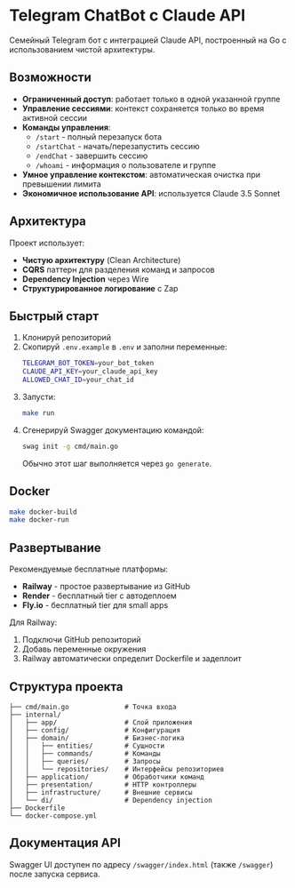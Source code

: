 # Telegram ChatBot с Claude API

Семейный Telegram бот с интеграцией Claude API, построенный на Go с использованием чистой архитектуры.

## Возможности

- **Ограниченный доступ**: работает только в одной указанной группе
- **Управление сессиями**: контекст сохраняется только во время активной сессии
- **Команды управления**:
  - `/start` - полный перезапуск бота
  - `/startChat` - начать/перезапустить сессию
  - `/endChat` - завершить сессию
  - `/whoami` - информация о пользователе и группе
- **Умное управление контекстом**: автоматическая очистка при превышении лимита
- **Экономичное использование API**: используется Claude 3.5 Sonnet

## Архитектура

Проект использует:
- **Чистую архитектуру** (Clean Architecture)
- **CQRS** паттерн для разделения команд и запросов
- **Dependency Injection** через Wire
- **Структурированное логирование** с Zap

## Быстрый старт

1. Клонируй репозиторий
2. Скопируй `.env.example` в `.env` и заполни переменные:
   ```bash
   TELEGRAM_BOT_TOKEN=your_bot_token
   CLAUDE_API_KEY=your_claude_api_key
   ALLOWED_CHAT_ID=your_chat_id
   ```
3. Запусти:
   ```bash
   make run
   ```
4. Сгенерируй Swagger документацию командой:
   ```bash
   swag init -g cmd/main.go
   ```
   Обычно этот шаг выполняется через `go generate`.

## Docker

```bash
make docker-build
make docker-run
```

## Развертывание

Рекомендуемые бесплатные платформы:
- **Railway** - простое развертывание из GitHub
- **Render** - бесплатный tier с автодеплоем
- **Fly.io** - бесплатный tier для small apps

Для Railway:
1. Подключи GitHub репозиторий
2. Добавь переменные окружения
3. Railway автоматически определит Dockerfile и задеплоит

## Структура проекта

```
├── cmd/main.go              # Точка входа
├── internal/
│   ├── app/                 # Слой приложения
│   ├── config/              # Конфигурация
│   ├── domain/              # Бизнес-логика
│   │   ├── entities/        # Сущности
│   │   ├── commands/        # Команды
│   │   ├── queries/         # Запросы
│   │   └── repositories/    # Интерфейсы репозиториев
│   ├── application/         # Обработчики команд
│   ├── presentation/        # HTTP контроллеры
│   ├── infrastructure/      # Внешние сервисы
│   └── di/                  # Dependency injection
├── Dockerfile
└── docker-compose.yml
```

## Документация API

Swagger UI доступен по адресу `/swagger/index.html` (также `/swagger`) после запуска сервиса.
